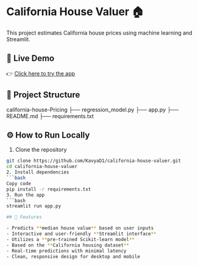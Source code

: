 
# California House Valuer 🏠

This project estimates California house prices using machine learning and Streamlit.

## 🔗 Live Demo

👉 [Click here to try the app](https://california-house-valuer-bnhdre2zfdrzrfh2wmirwe.streamlit.app/)

## 🧾 Project Structure
california-house-Pricing
├── regression_model.py
├── app.py
├── README.md
├── requirements.txt


## ⚙️ How to Run Locally

1. Clone the repository  
```bash
git clone https://github.com/KavyaD1/california-house-valuer.git
cd california-house-valuer
2. Install dependencies
```bash
Copy code
pip install -r requirements.txt
3. Run the app
```bash
streamlit run app.py

## 🚀 Features

- Predicts **median house value** based on user inputs
- Interactive and user-friendly **Streamlit interface**
- Utilizes a **pre-trained Scikit-learn model**
- Based on the **California housing dataset**
- Real-time predictions with minimal latency
- Clean, responsive design for desktop and mobile


